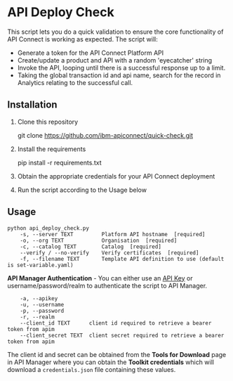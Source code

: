 # API Deploy Check

This script lets you do a quick validation to ensure the core functionality of API Connect is working as expected. The script will:

- Generate a token for the API Connect Platform API
- Create/update a product and API with a random 'eyecatcher' string
- Invoke the API, looping until there is a successful response up to a limit.
- Taking the global transaction id and api name, search for the record in Analytics relating to the successful call.


## Installation

1. Clone this repository

    git clone https://github.com/ibm-apiconnect/quick-check.git

2. Install the requirements

    pip install -r requirements.txt

3. Obtain the appropriate credentials for your API Connect deployment
4. Run the script according to the Usage below

## Usage

    python api_deploy_check.py 
        -s, --server TEXT         Platform API hostname  [required]
        -o, --org TEXT            Organisation  [required]
        -c, --catalog TEXT        Catalog  [required]
        --verify / --no-verify    Verify certificates  [required]
        -f, --filename TEXT       Template API definition to use (default is set-variable.yaml)

**API Manager Authentication** - You can either use an [API Key](https://www.ibm.com/docs/en/api-connect/10.0.8?topic=applications-managing-platform-rest-api-keys) or username/password/realm to authenticate the script to API Manager.

        -a, --apikey
        -u, --username
        -p, --password
        -r, --realm
        --client_id TEXT      client id required to retrieve a bearer token from apim
        --client_secret TEXT  client secret required to retrieve a bearer token from apim

The client id and secret can be obtained from the **Tools for Download** page in API Manager where you can obtain the **Toolkit credentials** which will download a `credentials.json` file containing these values.
